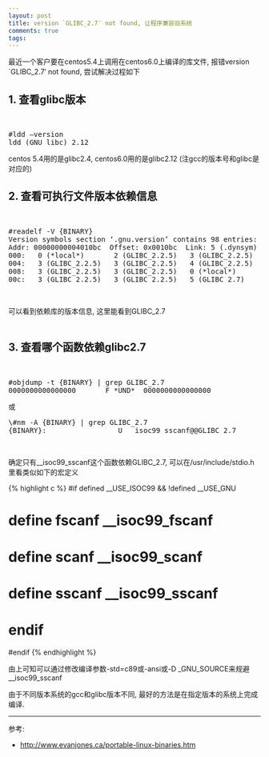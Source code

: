 ```yaml
---
layout: post
title: version `GLIBC_2.7′ not found, 让程序兼容旧系统
comments: true
tags: 
---
```


最近一个客户要在centos5.4上调用在centos6.0上编译的库文件, 报错version `GLIBC_2.7′ not found, 尝试解决过程如下

<h2>1. 查看glibc版本</h2><br/>

<pre>
#ldd –version
ldd (GNU libc) 2.12
</pre>

centos 5.4用的是glibc2.4, centos6.0用的是glibc2.12 (注gcc的版本号和glibc是对应的)

<h2>2. 查看可执行文件版本依赖信息</h2><br/>

<pre>
#readelf -V {BINARY}
Version symbols section ‘.gnu.version’ contains 98 entries:
Addr: 00000000004010bc  Offset: 0x0010bc  Link: 5 (.dynsym)
000:   0 (*local*)       2 (GLIBC_2.2.5)   3 (GLIBC_2.2.5)   2 (GLIBC_2.2.5)
004:   3 (GLIBC_2.2.5)   3 (GLIBC_2.2.5)   4 (GLIBC_2.2.5)   2 (GLIBC_2.2.5)
008:   3 (GLIBC_2.2.5)   3 (GLIBC_2.2.5)   0 (*local*)       0 (*local*)
00c:   3 (GLIBC_2.2.5)   3 (GLIBC_2.2.5)   5 (GLIBC_2.7)     3 (GLIBC_2.2.5)
</pre><br/>

可以看到依赖库的版本信息, 这里能看到GLIBC_2.7
<br/>
<br/>
<h2>3. 查看哪个函数依赖glibc2.7</h2><br/>

<pre>
#objdump -t {BINARY} | grep GLIBC_2.7
0000000000000000       F *UND*  0000000000000000              __isoc99_sscanf@@GLIBC_2.7
</pre>

或

<pre>
\#nm -A {BINARY} | grep GLIBC_2.7
{BINARY}:                 U __isoc99_sscanf@@GLIBC_2.7
</pre><br/>

确定只有__isoc99_sscanf这个函数依赖GLIBC_2.7, 可以在/usr/include/stdio.h里看类似如下的宏定义

{% highlight c %}
#if defined __USE_ISOC99 && !defined __USE_GNU
#  define fscanf __isoc99_fscanf
#  define scanf __isoc99_scanf
#  define sscanf __isoc99_sscanf
# endif
#endif
{% endhighlight %}

由上可知可以通过修改编译参数-std=c89或-ansi或-D _GNU_SOURCE来规避__isoc99_sscanf

由于不同版本系统的gcc和glibc版本不同, 最好的方法是在指定版本的系统上完成编译.

----
参考:

* http://www.evanjones.ca/portable-linux-binaries.htm
